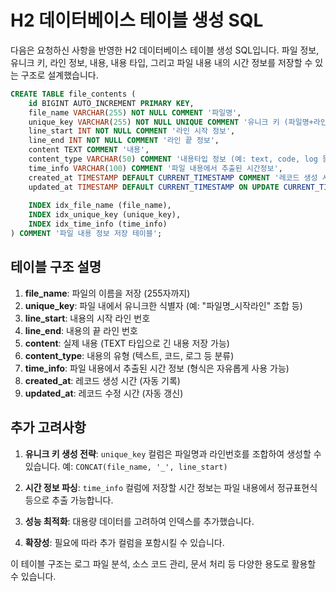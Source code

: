 # H2 데이터베이스 테이블 생성 SQL

다음은 요청하신 사항을 반영한 H2 데이터베이스 테이블 생성 SQL입니다. 파일 정보, 유니크 키, 라인 정보, 내용, 내용 타입, 그리고 파일 내용 내의 시간 정보를 저장할 수 있는 구조로 설계했습니다.

```sql
CREATE TABLE file_contents (
    id BIGINT AUTO_INCREMENT PRIMARY KEY,
    file_name VARCHAR(255) NOT NULL COMMENT '파일명',
    unique_key VARCHAR(255) NOT NULL UNIQUE COMMENT '유니크 키 (파일명+라인번호 등 조합 가능)',
    line_start INT NOT NULL COMMENT '라인 시작 정보',
    line_end INT NOT NULL COMMENT '라인 끝 정보',
    content TEXT COMMENT '내용',
    content_type VARCHAR(50) COMMENT '내용타입 정보 (예: text, code, log 등)',
    time_info VARCHAR(100) COMMENT '파일 내용에서 추출된 시간정보',
    created_at TIMESTAMP DEFAULT CURRENT_TIMESTAMP COMMENT '레코드 생성 시간',
    updated_at TIMESTAMP DEFAULT CURRENT_TIMESTAMP ON UPDATE CURRENT_TIMESTAMP COMMENT '레코드 수정 시간',
    
    INDEX idx_file_name (file_name),
    INDEX idx_unique_key (unique_key),
    INDEX idx_time_info (time_info)
) COMMENT '파일 내용 정보 저장 테이블';
```

## 테이블 구조 설명

1. **file_name**: 파일의 이름을 저장 (255자까지)
2. **unique_key**: 파일 내에서 유니크한 식별자 (예: "파일명_시작라인" 조합 등)
3. **line_start**: 내용의 시작 라인 번호
4. **line_end**: 내용의 끝 라인 번호
5. **content**: 실제 내용 (TEXT 타입으로 긴 내용 저장 가능)
6. **content_type**: 내용의 유형 (텍스트, 코드, 로그 등 분류)
7. **time_info**: 파일 내용에서 추출된 시간 정보 (형식은 자유롭게 사용 가능)
8. **created_at**: 레코드 생성 시간 (자동 기록)
9. **updated_at**: 레코드 수정 시간 (자동 갱신)

## 추가 고려사항

1. **유니크 키 생성 전략**: `unique_key` 컬럼은 파일명과 라인번호를 조합하여 생성할 수 있습니다.
   예: `CONCAT(file_name, '_', line_start)`

2. **시간 정보 파싱**: `time_info` 컬럼에 저장할 시간 정보는 파일 내용에서 정규표현식 등으로 추출 가능합니다.

3. **성능 최적화**: 대용량 데이터를 고려하여 인덱스를 추가했습니다.

4. **확장성**: 필요에 따라 추가 컬럼을 포함시킬 수 있습니다.

이 테이블 구조는 로그 파일 분석, 소스 코드 관리, 문서 처리 등 다양한 용도로 활용할 수 있습니다.